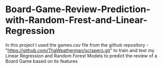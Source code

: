 # Board-Game-Review-Prediction-with-Random-Frest-and-Linear-Regression
In this project I used the games.csv file from the github repository -  "https://github.com/ThaWeatherman/scrapers.git" to train and test my Linear Regression and Random Forest Models to predict the review of a Board Game based on its features
